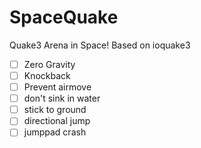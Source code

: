 SpaceQuake
==========
Quake3 Arena in Space!
Based on ioquake3

- [ ] Zero Gravity
- [ ] Knockback
- [ ] Prevent airmove
- [ ] don't sink in water
- [ ] stick to ground
- [ ] directional jump
- [ ] jumppad crash
